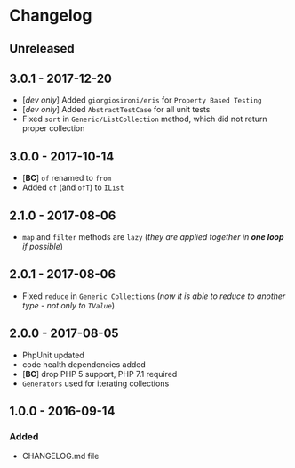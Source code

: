 # Changelog

<!-- There is always Unreleased section on the top. Subsections (Added, Changed, Fixed, Removed) should be added as needed. -->
## Unreleased

## 3.0.1 - 2017-12-20
- [_dev only_] Added `giorgiosironi/eris` for `Property Based Testing`
- [_dev only_] Added `AbstractTestCase` for all unit tests
- Fixed `sort` in `Generic/ListCollection` method, which did not return proper collection 

## 3.0.0 - 2017-10-14
- [**BC**] `of` renamed to `from`
- Added `of` (and `ofT`) to `IList`

## 2.1.0 - 2017-08-06
- `map` and `filter` methods are `lazy` (_they are applied together in **one loop** if possible_)

## 2.0.1 - 2017-08-06
- Fixed `reduce` in `Generic Collections` (_now it is able to reduce to another type - not only to `TValue`_)

## 2.0.0 - 2017-08-05
- PhpUnit updated
- code health dependencies added
- [**BC**] drop PHP 5 support, PHP 7.1 required
- `Generators` used for iterating collections

## 1.0.0 - 2016-09-14
### Added
- CHANGELOG.md file
